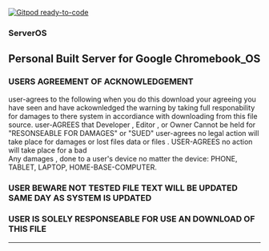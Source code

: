 [![Gitpod ready-to-code](https://img.shields.io/badge/Gitpod-ready--to--code-blue?logo=gitpod)](https://gitpod.io/#https://github.com/LaPrelle10/ServerOS)

### ServerOS
Personal Built Server for Google Chromebook_OS 
------------------------------------------------------------------------------------------------------------------------------------
### USERS AGREEMENT OF ACKNOWLEDGEMENT 
  user-agrees to the following when you do this download your agreeing you have seen and have ackownledged the warning by taking full responability for damages to there system in accordiance with downloading from this file source.
  user-AGREES that Developer , Editor , or Owner Cannot be held for  "RESONSEABLE FOR DAMAGES" or "SUED" 
  user-agrees no legal action will take place for damages or lost files data or files . USER-AGREES no action will take place for a bad  
  Any damages , done to a user's device no matter the device: PHONE, TABLET, LAPTOP, HOME-BASE-COMPUTER.

### USER BEWARE NOT TESTED FILE TEXT WILL BE UPDATED SAME DAY AS SYSTEM IS UPDATED

### USER IS SOLELY RESPONSEABLE FOR USE AN DOWNLOAD OF THIS FILE

-------------------------------------------------------------------------------------------------------------------------------------
